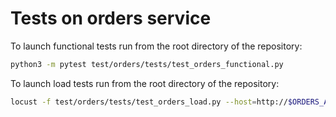 # Tests on orders service

To launch functional tests run from the root directory of the repository:

```bash
python3 -m pytest test/orders/tests/test_orders_functional.py
```

To launch load tests run from the root directory of the repository:

```bash
locust -f test/orders/tests/test_orders_load.py --host=http://$ORDERS_ADDRESS:8080
```
